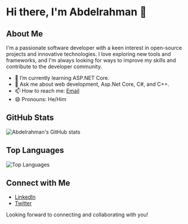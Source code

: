 # Hi there, I'm Abdelrahman 👋

## About Me

I'm a passionate software developer with a keen interest in open-source projects and innovative technologies. I love exploring new tools and frameworks, and I'm always looking for ways to improve my skills and contribute to the developer community.

- 🌱 I’m currently learning ASP.NET Core.
- 💬 Ask me about web development, Asp.Net Core, C#, and C++.
- 📫 How to reach me: [Email](rafeeq220044@gmail.com)
- 😄 Pronouns: He/Him
## GitHub Stats

![Abdelrahman's GitHub stats](https://github-readme-stats.vercel.app/api?username=Abdelrahman984&show_icons=true&theme=radical)

## Top Languages

![Top Languages](https://github-readme-stats.vercel.app/api/top-langs/?username=Abdelrahman984&layout=compact&theme=radical)

## Connect with Me

- [LinkedIn](https://www.linkedin.com/in/abdelrahman984)
- [Twitter](https://twitter.com/abdelrahman984)

Looking forward to connecting and collaborating with you!
